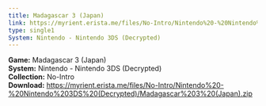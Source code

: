 ```yaml
---
title: Madagascar 3 (Japan)
link: https://myrient.erista.me/files/No-Intro/Nintendo%20-%20Nintendo%203DS%20(Decrypted)/Madagascar%203%20(Japan).zip
type: single1
System: Nintendo - Nintendo 3DS (Decrypted)
---
```

<b>Game:</b> Madagascar 3 (Japan)<br>
<b>System:</b> Nintendo - Nintendo 3DS (Decrypted)<br>
<b>Collection:</b> No-Intro<br>
<b>Download:</b> https://myrient.erista.me/files/No-Intro/Nintendo%20-%20Nintendo%203DS%20(Decrypted)/Madagascar%203%20(Japan).zip